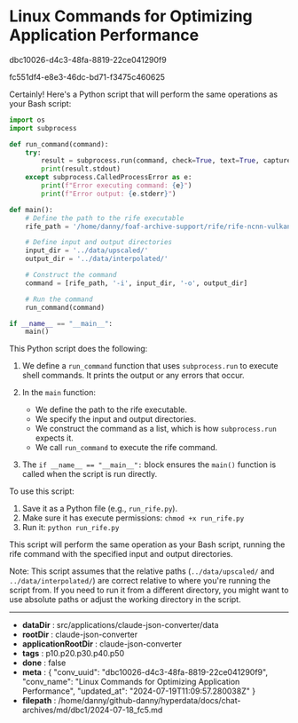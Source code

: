 # Linux Commands for Optimizing Application Performance

dbc10026-d4c3-48fa-8819-22ce041290f9

fc551df4-e8e3-46dc-bd71-f3475c460625

 Certainly! Here's a Python script that will perform the same operations as your Bash script:

```python
import os
import subprocess

def run_command(command):
    try:
        result = subprocess.run(command, check=True, text=True, capture_output=True)
        print(result.stdout)
    except subprocess.CalledProcessError as e:
        print(f"Error executing command: {e}")
        print(f"Error output: {e.stderr}")

def main():
    # Define the path to the rife executable
    rife_path = '/home/danny/foaf-archive-support/rife/rife-ncnn-vulkan-20221029-ubuntu/rife-ncnn-vulkan'

    # Define input and output directories
    input_dir = '../data/upscaled/'
    output_dir = '../data/interpolated/'

    # Construct the command
    command = [rife_path, '-i', input_dir, '-o', output_dir]

    # Run the command
    run_command(command)

if __name__ == "__main__":
    main()
```

This Python script does the following:

1. We define a `run_command` function that uses `subprocess.run` to execute shell commands. It prints the output or any errors that occur.

2. In the `main` function:
   - We define the path to the rife executable.
   - We specify the input and output directories.
   - We construct the command as a list, which is how `subprocess.run` expects it.
   - We call `run_command` to execute the rife command.

3. The `if __name__ == "__main__":` block ensures the `main()` function is called when the script is run directly.

To use this script:

1. Save it as a Python file (e.g., `run_rife.py`).
2. Make sure it has execute permissions: `chmod +x run_rife.py`
3. Run it: `python run_rife.py`

This script will perform the same operation as your Bash script, running the rife command with the specified input and output directories.

Note: This script assumes that the relative paths (`../data/upscaled/` and `../data/interpolated/`) are correct relative to where you're running the script from. If you need to run it from a different directory, you might want to use absolute paths or adjust the working directory in the script.

---

* **dataDir** : src/applications/claude-json-converter/data
* **rootDir** : claude-json-converter
* **applicationRootDir** : claude-json-converter
* **tags** : p10.p20.p30.p40.p50
* **done** : false
* **meta** : {
  "conv_uuid": "dbc10026-d4c3-48fa-8819-22ce041290f9",
  "conv_name": "Linux Commands for Optimizing Application Performance",
  "updated_at": "2024-07-19T11:09:57.280038Z"
}
* **filepath** : /home/danny/github-danny/hyperdata/docs/chat-archives/md/dbc1/2024-07-18_fc5.md